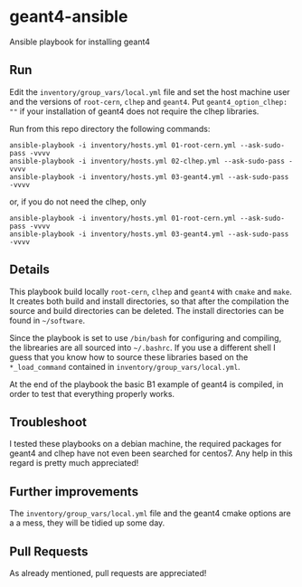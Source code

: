 # geant4-ansible
Ansible playbook for installing geant4

## Run

Edit the `inventory/group_vars/local.yml` file and set the host machine user and
the versions of `root-cern`, `clhep` and `geant4`. Put `geant4_option_clhep: ""` if
your installation of geant4 does not require the clhep libraries.

Run from this repo directory the following commands:

    ansible-playbook -i inventory/hosts.yml 01-root-cern.yml --ask-sudo-pass -vvvv
    ansible-playbook -i inventory/hosts.yml 02-clhep.yml --ask-sudo-pass -vvvv
    ansible-playbook -i inventory/hosts.yml 03-geant4.yml --ask-sudo-pass -vvvv

or, if you do not need the clhep, only

    ansible-playbook -i inventory/hosts.yml 01-root-cern.yml --ask-sudo-pass -vvvv
    ansible-playbook -i inventory/hosts.yml 03-geant4.yml --ask-sudo-pass -vvvv

## Details

This playbook build locally `root-cern`, `clhep` and `geant4` with `cmake` and
`make`. It creates both build and install directories, so that after the
compilation the source and build directories can be deleted.
The install directories can be found in `~/software`.

Since the playbook is set to use `/bin/bash` for configuring and compiling,
the librearies are all sourced into `~/.bashrc`. If you use a different shell
I guess that you know how to source these libraries based on the
`*_load_command` contained in `inventory/group_vars/local.yml`.

At the end of the playbook the basic B1 example of geant4 is compiled, in
order to test that everything properly works.

## Troubleshoot

I tested these playbooks on a debian machine, the required packages for geant4
and clhep have not even been searched for centos7. Any help in this regard is
pretty much appreciated!

## Further improvements

The `inventory/group_vars/local.yml` file and the geant4 cmake options are a
a mess, they will be tidied up some day.

## Pull Requests

As already mentioned, pull requests are appreciated!
